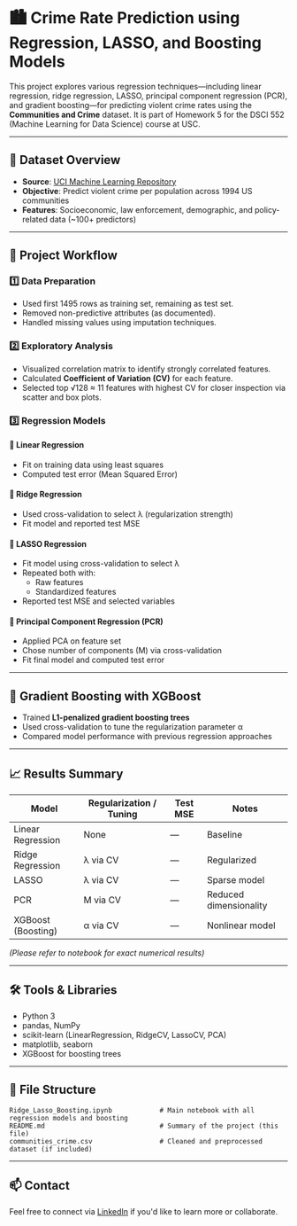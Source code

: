 # 🏙️ Crime Rate Prediction using Regression, LASSO, and Boosting Models

This project explores various regression techniques—including linear regression, ridge regression, LASSO, principal component regression (PCR), and gradient boosting—for predicting violent crime rates using the **Communities and Crime** dataset. It is part of Homework 5 for the DSCI 552 (Machine Learning for Data Science) course at USC.

---

## 📁 Dataset Overview

- **Source**: [UCI Machine Learning Repository](https://archive.ics.uci.edu/ml/datasets/Communities+and+Crime)
- **Objective**: Predict violent crime per population across 1994 US communities
- **Features**: Socioeconomic, law enforcement, demographic, and policy-related data (~100+ predictors)

---

## 🧪 Project Workflow

### 1️⃣ Data Preparation
- Used first 1495 rows as training set, remaining as test set.
- Removed non-predictive attributes (as documented).
- Handled missing values using imputation techniques.

### 2️⃣ Exploratory Analysis
- Visualized correlation matrix to identify strongly correlated features.
- Calculated **Coefficient of Variation (CV)** for each feature.
- Selected top √128 ≈ 11 features with highest CV for closer inspection via scatter and box plots.

### 3️⃣ Regression Models

#### 🔹 Linear Regression
- Fit on training data using least squares
- Computed test error (Mean Squared Error)

#### 🔹 Ridge Regression
- Used cross-validation to select λ (regularization strength)
- Fit model and reported test MSE

#### 🔹 LASSO Regression
- Fit model using cross-validation to select λ
- Repeated both with:
  - Raw features
  - Standardized features
- Reported test MSE and selected variables

#### 🔹 Principal Component Regression (PCR)
- Applied PCA on feature set
- Chose number of components (M) via cross-validation
- Fit final model and computed test error

---

## 🚀 Gradient Boosting with XGBoost

- Trained **L1-penalized gradient boosting trees**
- Used cross-validation to tune the regularization parameter α
- Compared model performance with previous regression approaches

---

## 📈 Results Summary

| Model                  | Regularization / Tuning       | Test MSE | Notes |
|-----------------------|-------------------------------|----------|-------|
| Linear Regression     | None                          |   —      | Baseline |
| Ridge Regression      | λ via CV                      |   —      | Regularized |
| LASSO                 | λ via CV                      |   —      | Sparse model |
| PCR                   | M via CV                      |   —      | Reduced dimensionality |
| XGBoost (Boosting)    | α via CV                      |   —      | Nonlinear model |

*(Please refer to notebook for exact numerical results)*

---

## 🛠️ Tools & Libraries

- Python 3
- pandas, NumPy
- scikit-learn (LinearRegression, RidgeCV, LassoCV, PCA)
- matplotlib, seaborn
- XGBoost for boosting trees

---

## 📂 File Structure

```
Ridge_Lasso_Boosting.ipynb            # Main notebook with all regression models and boosting
README.md                             # Summary of the project (this file)
communities_crime.csv                 # Cleaned and preprocessed dataset (if included)
```

---

## 📫 Contact

Feel free to connect via [LinkedIn](https://www.linkedin.com/in/navya-bhat) if you'd like to learn more or collaborate.
